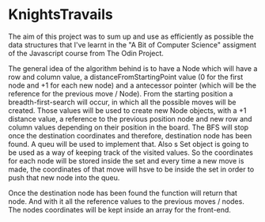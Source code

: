 # KnightsTravails
The aim of this project was to sum up and use as efficiently as possible the data structures that I've learnt in the 
"A Bit of Computer Science" assigment of the Javascript course from The Odin Project. 

The general idea of the algorithm behind is to have a Node which will have a row and column value, a distanceFromStartingPoint value (0 for the first node and
+1 for each new node) and a antecessor pointer (which will be the reference for the previous move / Node). From the starting position a breadth-first-search will 
occur, in which all the possible moves will be created. Those values will be used to create new Node objects, with a +1 distance value, a reference to the
previous position node and new row and column values depending on their position in the board. The BFS will stop once the destination coordinates and therefore,
destination node has been found. A queu will be used to implement that. Also s Set object is going to be used as a way of keeping track of the visited values.
So the coordinates for each node will be stored inside the set and every time a new move is made, the coordinates of that move will hsve to be inside the set in order
to push that new node into the queu.

Once the destination node has been found the function will return that node. And with it all the reference values to the previous moves / nodes. The nodes coordinates
will be kept inside an array for the front-end.
